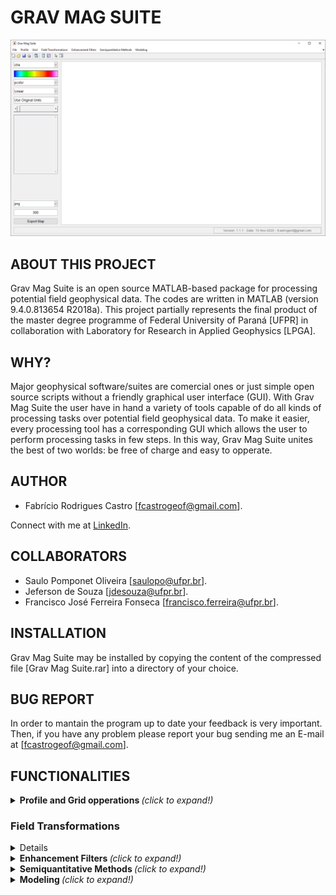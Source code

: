 # GRAV MAG SUITE

![Grav Mag Suite main GUI](https://github.com/fcastro25/GravMagSuite/blob/master/home.png)

## ABOUT THIS PROJECT

Grav Mag Suite is an open source MATLAB-based package for processing potential field geophysical data. The codes are written in MATLAB (version 9.4.0.813654 R2018a). This project partially represents the final product of the master degree programme of Federal University of Paraná [UFPR] in collaboration with Laboratory for Research in Applied Geophysics [LPGA]. 

## WHY?

Major geophysical software/suites are comercial ones or just simple open source scripts without a friendly graphical user interface (GUI). With Grav Mag Suite the user have in hand a variety of tools capable of do all kinds of processing tasks over potential field geophysical data. To make it easier, every processing tool has a corresponding GUI which allows the user to perform processing tasks in few steps. In this way, Grav Mag Suite unites the best of two worlds: be free of charge and easy to opperate.

## AUTHOR

* Fabrício Rodrigues Castro [fcastrogeof@gmail.com].

Connect with me at [LinkedIn](https://www.linkedin.com/in/fabricio-castro-9a289792/).

## COLLABORATORS

* Saulo Pomponet Oliveira [saulopo@ufpr.br].
* Jeferson de Souza [jdesouza@ufpr.br].
* Francisco José Ferreira Fonseca [francisco.ferreira@ufpr.br].

## INSTALLATION

Grav Mag Suite may be installed by copying the content of the compressed file [Grav Mag Suite.rar] into a directory of your choice.

## BUG REPORT

In order to mantain the program up to date your feedback is very important. Then, if you have any problem please report your bug sending me an E-mail at [fcastrogeof@gmail.com].

## FUNCTIONALITIES

<details>
  <summary> <b> Profile and Grid opperations </b> <i>(click to expand!)</i> </summary>
  <br>
  - Profile Analysis:
	
  ![Profile Analysis](https://github.com/fcastro25/GravMagSuite/blob/master/Profile%20Analysis.png)
  This tool allows to load a profile [2 columns ASCII file] and apply some enhacement filters (ASA, THDR, TDX, TDR, among other) as well as derivative filters (both vertical and same profile direction).
  
  ---
  
  - Extract Profile From a Grid:
  
  ![Extract Profile From a Grid](https://github.com/fcastro25/GravMagSuite/blob/master/Extract%20profile%20from%20a%20grid.png)
  ![Extracted Profile](https://github.com/fcastro25/GravMagSuite/blob/master/extracted%20profile.png)
  In this tool a regularly spaced xyz file (scattered data may not work) can be loaded and a 2D profile can be extracted.
  
  ---
  
</details>

### Field Transformations
<details>
  
  1. Derivative Filters
  <details>
  <summary>Click to expand!</summary>
  
  ![Derivative Filter GUI](https://github.com/fcastro25/GravMagSuite/blob/master/Derivative%20filter%20GUI.png)
  ![Derivative Filter Products](https://github.com/fcastro25/GravMagSuite/blob/master/Derivative%20filter%20products.png)
  
  ---
  </details>
  
  <details>
  <summary> <b> Directional Derivative Filter </b> <i>(click to expand!)</i> </summary>
  <br>
  
  ![Directional Derivative Filter GUI](https://github.com/fcastro25/GravMagSuite/blob/master/Directional%20Derivative%20filter%20GUI.png)
  ![Directional Derivative Filter Products](https://github.com/fcastro25/GravMagSuite/blob/master/Directional%20Derivative%20filter%20products.png)
  
  ---
  </details>
  
  <details>
  <p> <summary> <b> Generalized Derivative Operator </b> <i>(click to expand!)</i> </summary> </p>
  <br>
  
  ![Generalized Derivative Operator GUI](https://github.com/fcastro25/GravMagSuite/blob/master/Generalized%20Derivative%20Operator%20GUI.png)
  ![Generalized Derivative Operator Products](https://github.com/fcastro25/GravMagSuite/blob/master/Generalized%20Derivative%20Operator%20products.png)
  
  ---
  </details>
  
  <details>
  <summary> <b> Vertical Derivative using Upward Continuation </b> <i>(click to expand!)</i> </summary>
  <br>
  
  ![Vertical Derivative using Upward Continuation GUI](https://github.com/fcastro25/GravMagSuite/blob/master/Vertical%20Derivative%20using%20Upward%20Continuation%20GUI.png)
  ![Vertical Derivative using Upward Continuation Products](https://github.com/fcastro25/GravMagSuite/blob/master/Vertical%20Derivative%20using%20Upward%20Continuation%20Products.png)
  
  ---
  </details>
  
  <details>
  <summary> <b> Field Continuation </b> <i>(click to expand!)</i> </summary>
  <br>
  
  ![Field Continuation GUI](https://github.com/fcastro25/GravMagSuite/blob/master/Field%20Continuation%20GUI.png)
  ![Field Continuation Products](https://github.com/fcastro25/GravMagSuite/blob/master/Field%20Continuation%20Products.png)
  
  ---
  </details>
  
  <details>
  <summary> <b> Directional Cosine </b> <i>(click to expand!)</i> </summary>
  <br>
  
  
  
  ---
  </details>
  
  <details>
  <summary> <b> Change Direction of Measurement </b> <i>(click to expand!)</i> </summary>
  <br>
  
  
  
  ---
  </details>
  
  <details>
  <summary> <b> Reduction to the Pole </b> <i>(click to expand!)</i> </summary>
  <br>
  
  - Classical Equation.
  
  ---
  
  - Pseudo Inclination Method.
  
  ---
  </details>
  
  <details>
  <summary> <b> Reduction to the Equator </b> <i>(click to expand!)</i> </summary>
  <br>
  
  
  
  ---
  </details>
  
  <details>
  <summary> <b> Vertical Integration </b> <i>(click to expand!)</i> </summary>
  <br>
  
  
  
  ---
  </details>
  
  <details>
  <summary> <b> Hilbert Transform </b> <i>(click to expand!)</i> </summary>
  <br>
  
  
  
  ---
  </details>
  
  <details>
  <summary> <b> Anisotropic Diffusion Filter </b> <i>(click to expand!)</i> </summary>
  <br>
  
  
  
  ---
  </details>
  
  <details>
  <summary> <b> Other Filters </b> <i>(click to expand!)</i> </summary>
  <br>
  
  - Convolutional Filters:
    
  ![Convolutional Filter GUI](https://github.com/fcastro25/GravMagSuite/blob/master/Convolutional%20Filters.png)
  ![Convolutional Products](https://github.com/fcastro25/GravMagSuite/blob/master/Convolutional%20Products.png)
  
  ---
  
  - Fourier Domain Filters:
    
  ![Butterworth Filter GUI](https://github.com/fcastro25/GravMagSuite/blob/master/Butterworth%20Filter%20GUI.png)
  ![Butterworth Products - BandPass](https://github.com/fcastro25/GravMagSuite/blob/master/Butterworth%20Filter%20product%20-%20band%20pass.png)
  
  ---
  </details>
  
</details>

<details>
  <summary> <b> Enhancement Filters </b> <i>(click to expand!)</i> </summary>
  <br>

  <details>
  <summary> <b> Classical Enhancement Filters </b> <i>(click to expand!)</i> </summary>
  <br>
	
  ![Classical Enhancement Filters GUI](https://github.com/fcastro25/GravMagSuite/blob/master/Classical%20Enhancement%20Filters%20GUI.png)
  ![Classical Enhancement Filter Products](https://github.com/fcastro25/GravMagSuite/blob/master/Classical%20Enhancement%20Filter%20Products.png)
  
  ---
  </details>
  
  <details>
  <summary> <b> TDR+-TDX </b> <i>(click to expand!)</i> </summary>
  <br>
  
  ---
  </details>
  
</details>

<details>
  <summary> <b> Semiquantitative Methods </b> <i>(click to expand!)</i> </summary>
  <br>
  
  - Source Distance:
  - Tilt Depth:
  - Signum Transform:
  - Euler Deconvolution:
  
  ---
  
</details>

<details>
  <summary> <b> Modeling </b> <i>(click to expand!)</i> </summary>
  <br>
  
  - 2D Modeling:
  - 3D Modeling:
  
  ---
  
</details>
